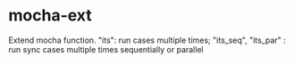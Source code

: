 # mocha-ext
Extend mocha function. "its": run cases multiple times; "its_seq", "its_par" : run sync cases multiple times sequentially or parallel
